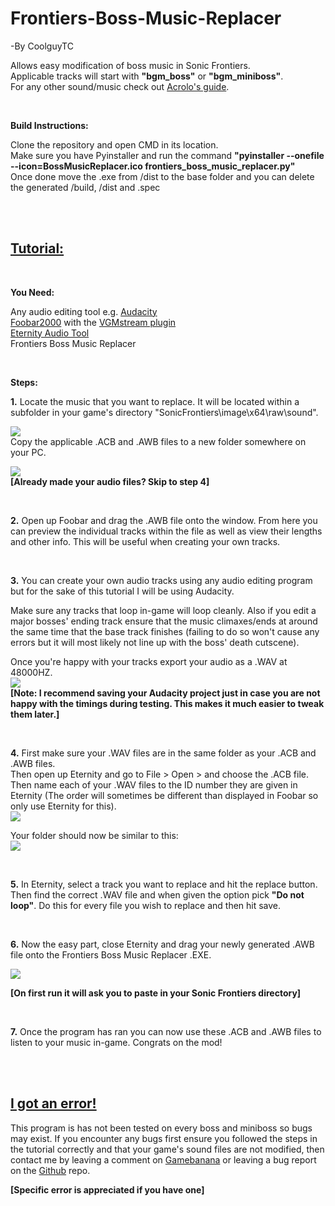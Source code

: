 # Frontiers-Boss-Music-Replacer

-By CoolguyTC

Allows easy modification of boss music in Sonic Frontiers.<br/>
Applicable tracks will start with **"bgm_boss"** or **"bgm_miniboss"**.<br/>
For any other sound/music check out [Acrolo's guide](https://gamebanana.com/tuts/15462).<br/>

<br/>

**Build Instructions:**

Clone the repository and open CMD in its location.<br/>
Make sure you have Pyinstaller and run the command **"pyinstaller --onefile --icon=BossMusicReplacer.ico frontiers_boss_music_replacer.py"**<br/>
Once done move the .exe from /dist to the base folder and you can delete the generated /build, /dist and .spec<br/>

<br/>

<br/>

## <u>**Tutorial:** </u>

<br/>

**You Need:**

Any audio editing tool e.g. [Audacity](https://www.audacityteam.org/download/)  
[Foobar2000](https://www.foobar2000.org/download) with the [VGMstream plugin](https://github.com/vgmstream/vgmstream/releases/)  
[Eternity Audio Tool](https://mega.nz/file/W5NHxDYD#IM7xirUu1-K8e34lINmgC3MFqG1OWFTuscbSptK5fRw)  
Frontiers Boss Music Replacer

<br/>

**Steps:**

**1.** Locate the music that you want to replace. It will be located within a subfolder in your game's directory "SonicFrontiers\image\x64\raw\sound".

![](https://i.imgur.com/fKXbBW1.png)  
Copy the applicable .ACB and .AWB files to a new folder somewhere on your PC.  

![](https://i.imgur.com/tXZkqiY.png)  
**[Already made your audio files? Skip to step 4]**

<br/>

**2.** Open up Foobar and drag the .AWB file onto the window. From here you can preview the individual tracks within the file as well as view their lengths and other info. This will be useful when creating your own tracks.

<br/>

**3.** You can create your own audio tracks using any audio editing program but for the sake of this tutorial I will be using Audacity.

Make sure any tracks that loop in-game will loop cleanly. Also if you edit a major bosses' ending track ensure that the music climaxes/ends at around the same time that the base track finishes (failing to do so won't cause any errors but it will most likely not line up with the boss' death cutscene).

Once you're happy with your tracks export your audio as a .WAV at 48000HZ.  
![](https://i.imgur.com/Ilf0UkD.png)  
**[Note: I recommend saving your Audacity project just in case you are not happy with the timings during testing. This makes it much easier to tweak them later.]**

<br/>

**4.** First make sure your .WAV files are in the same folder as your .ACB and .AWB files.  
Then open up Eternity and go to File > Open > and choose the .ACB file. Then name each of your .WAV files to the ID number they are given in Eternity (The order will sometimes be different than displayed in Foobar so only use Eternity for this).  
![](https://i.imgur.com/ccDVKMv.png)

Your folder should now be similar to this:  
![](https://i.imgur.com/mWE7Kkl.png)

<br/>

**5.** In Eternity, select a track you want to replace and hit the replace button. Then find the correct .WAV file and when given the option pick **"Do not loop"**. Do this for every file you wish to replace and then hit save.

<br/>

**6.** Now the easy part, close Eternity and drag your newly generated .AWB file onto the Frontiers Boss Music Replacer .EXE.

![](https://i.imgur.com/ki5hdmq.png)

**[On first run it will ask you to paste in your Sonic Frontiers directory]**

<br/>

**7.** Once the program has ran you can now use these .ACB and .AWB files to listen to your music in-game. Congrats on the mod!

<br/><br/>

## **<u>I got an error!</u>**

This program is has not been tested on every boss and miniboss so bugs may exist. If you encounter any bugs first ensure you followed the steps in the tutorial correctly and that your game's sound files are not modified, then contact me by leaving a comment on [Gamebanana](https://gamebanana.com/tuts/15758) or leaving a bug report on the [Github](https://github.com/CoolguyTC/Frontiers-Boss-Music-Replacer) repo.

**[Specific error is appreciated if you have one]**

